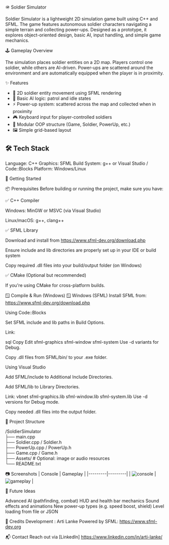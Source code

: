 🪖 Soldier Simulator

Soldier Simulator is a lightweight 2D simulation game built using C++ and SFML. The game features autonomous soldier characters navigating a simple terrain and collecting power-ups. Designed as a prototype, it explores object-oriented design, basic AI, input handling, and simple game mechanics.

🕹️ Gameplay Overview

The simulation places soldier entities on a 2D map. Players control one soldier, while others are AI-driven. Power-ups are scattered around the environment and are automatically equipped when the player is in proximity.


✨ Features

- 👣 2D soldier entity movement using SFML rendering
- 🧠 Basic AI logic: patrol and idle states
- ⚡ Power-up system: scattered across the map and collected when in proximity
- 🎮 Keyboard input for player-controlled soldiers
- 🧱 Modular OOP structure (Game, Soldier, PowerUp, etc.)
- 🖼️ Simple grid-based layout

## 🛠️ Tech Stack
Language: C++
Graphics: SFML
Build System: g++ or Visual Studio / Code::Blocks
Platform: Windows/Linux

🚀 Getting Started

📦 Prerequisites
Before building or running the project, make sure you have:

✅ C++ Compiler

Windows: MinGW or MSVC (via Visual Studio)

Linux/macOS: g++, clang++

✅ SFML Library

Download and install from https://www.sfml-dev.org/download.php

Ensure include and lib directories are properly set up in your IDE or build system

Copy required .dll files into your build/output folder (on Windows)

✅ CMake (Optional but recommended)

If you're using CMake for cross-platform builds.

🪟 Compile & Run (Windows)
🪟 Windows (SFML)
Install SFML from: https://www.sfml-dev.org/download.php

Using Code::Blocks

Set SFML include and lib paths in Build Options.

Link:

sql
Copy
Edit
sfml-graphics
sfml-window
sfml-system
Use -d variants for Debug.

Copy .dll files from SFML/bin/ to your .exe folder.

Using Visual Studio

Add SFML/include to Additional Include Directories.

Add SFML/lib to Library Directories.

Link:
vbnet
sfml-graphics.lib
sfml-window.lib
sfml-system.lib
Use -d versions for Debug mode.

Copy needed .dll files into the output folder.

📁 Project Structure

/SoldierSimulator  
├── main.cpp  
├── Soldier.cpp / Soldier.h  
├── PowerUp.cpp / PowerUp.h  
├── Game.cpp / Game.h  
├── Assets/       # Optional: image or audio resources  
└── README.txt  


📷 Screenshots
| Console | Gameplay |
|---------|---------|
| ![console](screenshots/console.jpg) | ![gameplay](screenshots/gameplay.jpg) |

🧠 Future Ideas

Advanced AI (pathfinding, combat)
HUD and health bar mechanics
Sound effects and animations
New power-up types (e.g. speed boost, shield)
Level loading from file or JSON


🙌 Credits
Development : Arti Lanke
Powered by SFML: https://www.sfml-dev.org

📬 Contact
Reach out via [LinkedIn] https://www.linkedin.com/in/arti-lanke/
